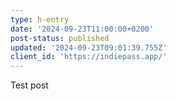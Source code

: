 ```yaml
---
type: h-entry
date: '2024-09-23T11:00:00+0200'
post-status: published
updated: '2024-09-23T09:01:39.755Z'
client_id: 'https://indiepass.app/'
---
```

Test post
